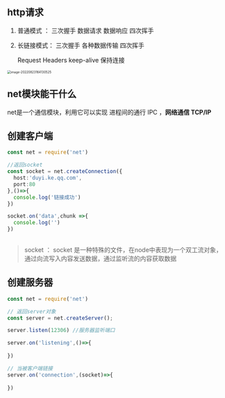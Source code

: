 ## http请求

1. 普通模式 ： 三次握手 数据请求 数据响应 四次挥手

2. 长链接模式：  三次握手 各种数据传输  四次挥手

    Request Headers   keep-alive 保持连接

<img src="https://tva1.sinaimg.cn/large/e6c9d24egy1h5gsie1b7wj215y0rgwkc.jpg" alt="image-20220823164130525" style="zoom:50%;" />



## net模块能干什么

net是一个通信模块，利用它可以实现 进程间的通行 IPC ，**网络通信 TCP/IP**



## 创建客户端

```ts
const net = require('net')

//返回socket
const socket = net.createConnection({
  host:'duyi.ke.qq.com',
  port:80
},()=>{
  console.log('链接成功')
})

socket.on('data',chunk =>{
  console.log('')
})
               
```

> socket ： socket 是一种特殊的文件，在node中表现为一个双工流对象，通过向流写入内容发送数据，通过监听流的内容获取数据



## 创建服务器

```ts
const net = require('net')

// 返回server对象
const server = net.createServer();

server.listen(12306) //服务器监听端口

server.on('listening',()=>{
  
})

// 当被客户端链接
server.on('connection',(socket)=>{
  
})
```

